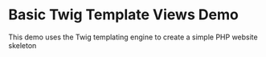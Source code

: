 # Basic Twig Template Views Demo

This demo uses the Twig templating engine to create a simple PHP website skeleton
